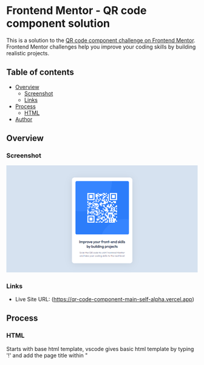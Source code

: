# Frontend Mentor - QR code component solution

This is a solution to the [QR code component challenge on Frontend Mentor](https://www.frontendmentor.io/challenges/qr-code-component-iux_sIO_H). Frontend Mentor challenges help you improve your coding skills by building realistic projects. 

## Table of contents

- [Overview](#overview)
  - [Screenshot](#screenshot)
  - [Links](#links)
- [Process](#process)
  - [HTML](#html)
- [Author](#author)


## Overview

### Screenshot

![](https://github.com/FNH99/qr-code-component-main/blob/main/images/screenshot.png)

### Links

- Live Site URL: (https://qr-code-component-main-self-alpha.vercel.app)

## Process

### HTML

Starts with base html template, vscode gives basic html template by typing '!' and add the page title within "<title>":

```html
<!DOCTYPE html>
<html lang="en">
<head>
  <meta charset="UTF-8">
  <meta name="viewport" content="width=device-width, initial-scale=1.0">
  <title>QR code component</title>
</head>
<body>
  
</body>
</html>
```

In the <head> element, add the link to the stylesheet for CSS:

```html
<link rel="stylesheet" href="style.css">
```

To embed a font from google font such as https://fonts.google.com/specimen/Outfit, copy the code to the "<head>":

```html
<link rel="preconnect" href="https://fonts.googleapis.com">
<link rel="preconnect" href="https://fonts.gstatic.com" crossorigin>
<link href="https://fonts.googleapis.com/css2?family=Outfit" rel="stylesheet">
```

Within the "<body>" add the "<main>" element to contain the page:
```html
<main>

</main>
```

from now the code will continue within the "<main>" element. Make a "<div>" to contain the image and the other text and set its class:
```html
<div class="container">

  </div>
```

Inside this 'container' will be the main content of the page, add another "<div>" and set the class to contain the image:
```html
<div class="qr-image">
        <img src="/images/image-qr-code.png" alt="QR Code linking to Frontend Mentor challenges">
</div>
```

'src' will specify where the page will find the image, the 'alt' attribute gives the image an alternate text if the image cannot be displayed.

## Author

- Frontend Mentor - [@FNH99](https://www.frontendmentor.io/profile/FNH99)
